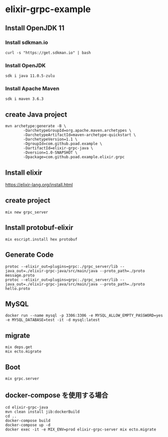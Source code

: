# elixir-grpc-example

## Install OpenJDK 11

### Install sdkman.io
```$bash
curl -s "https://get.sdkman.io" | bash
```

### Install OpenJDK
```$bash
sdk i java 11.0.5-zulu
```

### Install Apache Maven
```$bash
sdk i maven 3.6.3
```

## create Java project
```$bash
mvn archetype:generate -B \
        -DarchetypeGroupId=org.apache.maven.archetypes \
        -DarchetypeArtifactId=maven-archetype-quickstart \
        -DarchetypeVersion=1.1 \
        -DgroupId=com.github.poad.example \
        -DartifactId=elixir-grpc-java \
        -Dversion=1.0-SNAPSHOT \
        -Dpackage=com.github.poad.example.elixir.grpc
```

## Install elixir
https://elixir-lang.org/install.html

## create project
```$bash
mix new grpc_server
```

## Install protobuf-elixir
```$bash
mix escript.install hex protobuf
```

## Generate Code

```$bash
protoc --elixir_out=plugins=grpc:./grpc_server/lib --java_out=./elixir-grpc-java/src/main/java --proto_path=./proto message.proto
protoc --elixir_out=plugins=grpc:./grpc_server/lib --java_out=./elixir-grpc-java/src/main/java --proto_path=./proto hello.proto
```

## MySQL

```$bash
docker run --name mysql -p 3306:3306 -e MYSQL_ALLOW_EMPTY_PASSWORD=yes -e MYSQL_DATABASE=test -it -d mysql:latest
```

## migrate
```$bash
mix deps.get
mix ecto.migrate
```

## Boot
```$bash
mix grpc.server
```

## docker-compose を使用する場合

```$bash
cd elixir-grpc-java
mvn clean install jib:dockerBuild
cd ..
docker-compose build
docker-compose up -d
docker exec -it -e MIX_ENV=prod elixir-grpc-server mix ecto.migrate
```